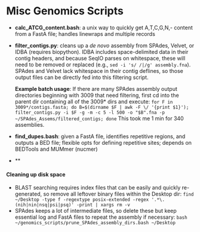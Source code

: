 # Misc Genomics Scripts
- **calc_ATCG_content.bash**: a unix way to quickly get A,T,C,G,N,- content from a FastA file; handles linewraps and multiple records

- **filter_contigs.py**: cleans up a _de novo_ assembly from SPAdes, Velvet, or IDBA (requires biopython). IDBA includes space-delimited data in their contig headers, and because SeqIO parses on whitespace, these will need to be removed or replaced (e.g., `sed -i 's/ /|/g' assembly.fna`). SPAdes and Velvet lack whitespace in their contig deflines, so those output files can be directly fed into this filtering script.

    **Example batch usage**:
    If there are many SPAdes assembly output directories beginning with 3009 that need filtering, first cd into the parent dir containing all of the 3009\* dirs and execute: `for F in 3009*/contigs.fasta; do B=$(dirname $F | awk -F \/ '{print $1}'); filter_contigs.py -i $F -g -m -c 5 -l 500 -o "$B".fna -p ~/SPAdes_Assems/filtered_contigs; done` This took me 1 min for 340 assemblies.

- **find_dupes.bash**: given a FastA file, identifies repetitive regions, and outputs a BED file; flexible opts for defining repetitive sites; depends on BEDTools and MUMmer (nucmer)

- **

#### Cleaning up disk space
- BLAST searching requires index files that can be easily and quickly re-generated, so remove all leftover binary files within the Desktop dir: `find ~/Desktop -type f -regextype posix-extended -regex '.*\.(nih|nin|nsq|psi|psq)' -print | xargs rm -v`
- SPAdes keeps a lot of intermediate files, so delete these but keep essential log and FastA files to repeat the assembly if necessary: `bash ~/genomics_scripts/prune_SPAdes_assembly_dirs.bash ~/Desktop`
